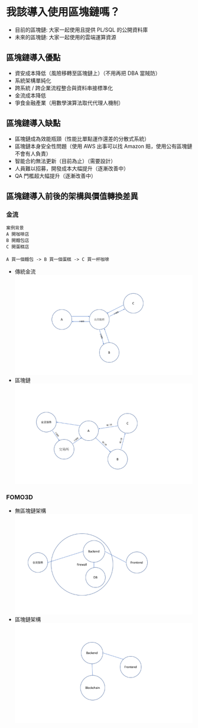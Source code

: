 # 我該導入使用區塊鏈嗎？
- 目前的區塊鏈: 大家一起使用且提供 PL/SQL 的公開資料庫
- 未來的區塊鏈: 大家一起使用的雲端運算資源

## 區塊鏈導入優點
- 資安成本降低（風險移轉至區塊鏈上）（不用再把 DBA 當賊防）
- 系統架構單純化
- 跨系統 / 跨企業流程整合與資料串接標準化
- 金流成本降低
- 爭食金融產業（用數學演算法取代代理人機制）

## 區塊鏈導入缺點
- 區塊鏈成為效能瓶頸（性能比單點運作還差的分散式系統）
- 區塊鏈本身安全性問題（使用 AWS 出事可以找 Amazon 賠，使用公有區塊鏈不會有人負責）
- 智能合約無法更新（目前為止）（需要設計）
- 人員難以招募，開發成本大幅提升（逐漸改善中）
- QA 門檻超大幅提升（逐漸改善中）

## 區塊鏈導入前後的架構與價值轉換差異
### 金流
```txt
案例背景
A 開咖啡店
B 開麵包店
C 開蛋糕店

A 買一個麵包 -> B 買一個蛋糕 -> C 買一杯咖啡
```
- 傳統金流
![](https://github.com/Luphia/learning-blockchain/blob/master/resources/p1.png)
- 區塊鏈
![](https://github.com/Luphia/learning-blockchain/blob/master/resources/p2.png)
### FOMO3D
- 無區塊鏈架構
![](https://github.com/Luphia/learning-blockchain/blob/master/resources/p3.png)
- 區塊鏈架構
![](https://github.com/Luphia/learning-blockchain/blob/master/resources/p4.png)
